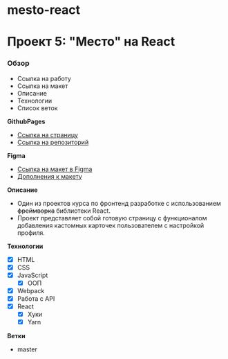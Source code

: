 # mesto-react

# Проект 5: "Место" на React

### Обзор

* Ссылка на работу
* Ссылка на макет
* Описание
* Технологии
* Список веток

**GithubPages**

* [Ссылка на страницу](https://sh4n-oldone.github.io/mesto/)
* [Ссылка на репозиторий](https://github.com/Sh4n-Oldone/mesto)

**Figma**

* [Ссылка на макет в Figma](https://www.figma.com/file/StZjf8HnoeLdiXS7dYrLAh/JavaScript.-Sprint-4)
* [Дополнения к макету](https://www.figma.com/file/nlYpT4VhFiwimn2YlncrcF/JavaScript.-Sprint-5?node-id=0%3A1)

**Описание**

* Один из проектов курса по фронтенд разработке с использованием ~~фреймворка~~ библиотеки React.
* Проект представляет собой готовую страницу с функционалом добавления кастомных карточек пользователем с настройкой профиля.

**Технологии**

-[x] HTML
-[x] CSS
-[x] JavaScript
  -[x] ООП
-[x] Webpack
-[x] Работа с API
-[x] React
  -[x] Хуки
  -[x] Yarn

**Ветки**

- master